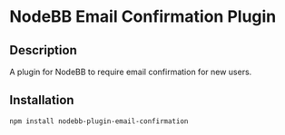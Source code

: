 # NodeBB Email Confirmation Plugin

## Description
A plugin for NodeBB to require email confirmation for new users.

## Installation
```bash
npm install nodebb-plugin-email-confirmation
